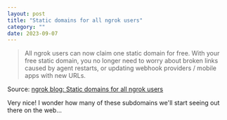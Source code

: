 ```yaml
---
layout: post
title: "Static domains for all ngrok users"
category: ""
date: 2023-09-07
---
```


>All ngrok users can now claim one static domain for free. With your free static domain, you no longer need to worry about broken links caused by agent restarts, or updating webhook providers / mobile apps with new URLs.

Source: [ngrok blog: Static domains for all ngrok users](https://ngrok.com/blog-post/free-static-domains-ngrok-users)

Very nice!  I wonder how many of these subdomains we'll start seeing out there on the web...
